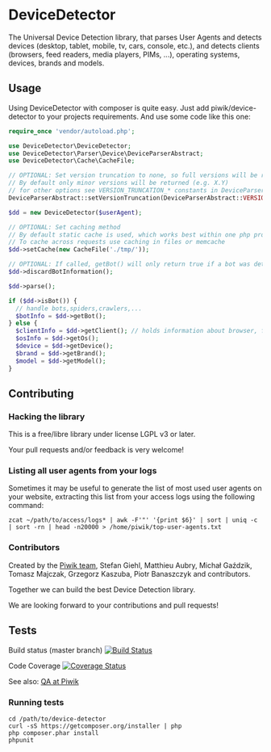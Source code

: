 DeviceDetector
==============

The Universal Device Detection library, that parses User Agents and detects devices (desktop, tablet, mobile, tv, cars, console, etc.), and detects clients (browsers, feed readers, media players, PIMs, ...), operating systems, devices, brands and models.

## Usage

Using DeviceDetector with composer is quite easy. Just add piwik/device-detector to your projects requirements. And use some code like this one:


```php
require_once 'vendor/autoload.php';

use DeviceDetector\DeviceDetector;
use DeviceDetector\Parser\Device\DeviceParserAbstract;
use DeviceDetector\Cache\CacheFile;

// OPTIONAL: Set version truncation to none, so full versions will be returned
// By default only minor versions will be returned (e.g. X.Y)
// for other options see VERSION_TRUNCATION_* constants in DeviceParserAbstract class
DeviceParserAbstract::setVersionTruncation(DeviceParserAbstract::VERSION_TRUNCATION_NONE);

$dd = new DeviceDetector($userAgent);

// OPTIONAL: Set caching method
// By default static cache is used, which works best within one php process
// To cache across requests use caching in files or memcache
$dd->setCache(new CacheFile('./tmp/'));

// OPTIONAL: If called, getBot() will only return true if a bot was detected  (speeds up detection a bit)
$dd->discardBotInformation();

$dd->parse();

if ($dd->isBot()) {
  // handle bots,spiders,crawlers,...
  $botInfo = $dd->getBot();
} else {
  $clientInfo = $dd->getClient(); // holds information about browser, feed reader, media player, ...
  $osInfo = $dd->getOs();
  $device = $dd->getDevice();
  $brand = $dd->getBrand();
  $model = $dd->getModel();
}
```

## Contributing

### Hacking the library

This is a free/libre library under license LGPL v3 or later.

Your pull requests and/or feedback is very welcome!

### Listing all user agents from your logs
Sometimes it may be useful to generate the list of most used user agents on your website,
extracting this list from your access logs using the following command:

```
zcat ~/path/to/access/logs* | awk -F'"' '{print $6}' | sort | uniq -c | sort -rn | head -n20000 > /home/piwik/top-user-agents.txt
```

### Contributors
Created by the [Piwik team](http://piwik.org/team/), Stefan Giehl, Matthieu Aubry, Michał Gaździk,
Tomasz Majczak, Grzegorz Kaszuba, Piotr Banaszczyk and contributors.

Together we can build the best Device Detection library.

We are looking forward to your contributions and pull requests!

## Tests

Build status (master branch) [![Build Status](https://travis-ci.org/piwik/device-detector.png?branch=master)](https://travis-ci.org/piwik/device-detector)

Code Coverage [![Coverage Status](https://coveralls.io/repos/piwik/device-detector/badge.png)](https://coveralls.io/r/piwik/device-detector)

See also: [QA at Piwik](http://piwik.org/qa/)

### Running tests

```
cd /path/to/device-detector
curl -sS https://getcomposer.org/installer | php
php composer.phar install
phpunit
```
